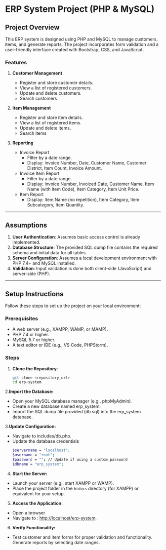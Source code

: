 # ERP System Project (PHP & MySQL)

## Project Overview
This ERP system is designed using PHP and MySQL to manage customers, items, and generate reports. The project incorporates form validation and a user-friendly interface created with Bootstrap, CSS, and JavaScript. 

### Features
1. **Customer Management**
   - Register and store customer details.
   - View a list of registered customers.
   - Update and delete customers.
   - Search customers

2. **Item Management**
   - Register and store item details.
   - View a list of registered items.
   - Update and delete items.
   - Search items    

3. **Reporting**
   - Invoice Report
     - Filter by a date range.
     - Display: Invoice Number, Date, Customer Name, Customer District, Item Count, Invoice Amount.
   - Invoice Item Report
     - Filter by a date range.
     - Display: Invoice Number, Invoiced Date, Customer Name, Item Name (with Item Code), Item Category, Item Unit Price.
   - Item Report
     - Display: Item Name (no repetition), Item Category, Item Subcategory, Item Quantity.

---

## Assumptions
1. **User Authentication**: Assumes basic access control is already implemented.
2. **Database Structure**: The provided SQL dump file contains the required schema and initial data for all tables.
3. **Server Configuration**: Assumes a local development environment with PHP 7.4+ and MySQL installed.
4. **Validation**: Input validation is done both client-side (JavaScript) and server-side (PHP).

---

## Setup Instructions
Follow these steps to set up the project on your local environment:

### Prerequisites
- A web server (e.g., XAMPP, WAMP, or MAMP).
- PHP 7.4 or higher.
- MySQL 5.7 or higher.
- A text editor or IDE (e.g., VS Code, PHPStorm).

### Steps

1. **Clone the Repository**:
   ```bash
   git clone <repository_url>
   cd erp-system
   ```
2.**Import the Database:**

- Open your MySQL database manager (e.g., phpMyAdmin).
- Create a new database named erp_system.
- Import the SQL dump file provided (db.sql) into the erp_system database.

3.**Update Configuration:**

- Navigate to includes/db.php.
- Update the database credentials
   ```bash
   $servername = "localhost";
   $username = "root";
   $password = ""; // Update if using a custom password
   $dbname = "erp_system";
   ```

4. **Start the Server:**

- Launch your server (e.g., start XAMPP or WAMP).
- Place the project folder in the `htdocs` directory (for XAMPP) or equivalent for your setup.

5. **Access the Application:**

- Open a browser
- Navigate to : [http://localhost/erp-system](http://localhost/erp-system).

6. **Verify Functionality:**

- Test customer and item forms for proper validation and functionality.
Generate reports by selecting date ranges.

